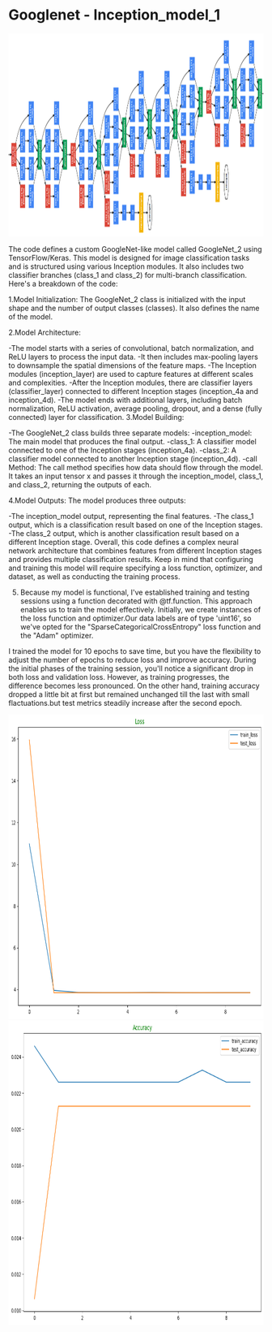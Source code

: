 # Googlenet - Inception_model_1

<img src="https://github.com/Mukhriddin19980901/Googlenet/blob/main/googlnet1.png" width="700" height="400" />



The code defines a custom GoogleNet-like model called GoogleNet_2 using TensorFlow/Keras. This model is designed for image classification tasks and is structured using various Inception modules. It also includes two classifier branches (class_1 and class_2) for multi-branch classification. Here's a breakdown of the code:

1.Model Initialization: The GoogleNet_2 class is initialized with the input shape and the number of output classes (classes). It also defines the name of the model.

2.Model Architecture:

-The model starts with a series of convolutional, batch normalization, and ReLU layers to process the input data.
-It then includes max-pooling layers to downsample the spatial dimensions of the feature maps.
-The Inception modules (inception_layer) are used to capture features at different scales and complexities.
-After the Inception modules, there are classifier layers (classifier_layer) connected to different Inception stages (inception_4a and inception_4d).
-The model ends with additional layers, including batch normalization, ReLU activation, average pooling, dropout, and a dense (fully connected) layer for classification.
3.Model Building:

-The GoogleNet_2 class builds three separate models:
-inception_model: The main model that produces the final output.
-class_1: A classifier model connected to one of the Inception stages (inception_4a).
-class_2: A classifier model connected to another Inception stage (inception_4d).
-call Method: The call method specifies how data should flow through the model. It takes an input tensor x and passes it through the inception_model, class_1, and class_2, returning the outputs of each.

4.Model Outputs: The model produces three outputs:

-The inception_model output, representing the final features.
-The class_1 output, which is a classification result based on one of the Inception stages.
-The class_2 output, which is another classification result based on a different Inception stage.
   Overall, this code defines a complex neural network architecture that combines features from different Inception stages and provides multiple classification results. Keep in mind that configuring and training this model will require specifying a loss function, optimizer, and dataset, as well as conducting the training process.

5. Because my model is functional, I've established training and testing sessions using a function decorated with @tf.function. This approach enables us to train the model effectively. Initially, we create instances of the loss function and optimizer.Our data labels are of type 'uint16', so we've opted for the "SparseCategoricalCrossEntropy" loss function and the "Adam" optimizer.
   
I trained the model for 10 epochs to save time, but you have the flexibility to adjust the number of epochs to reduce loss and improve accuracy. During the initial phases of the training session, you'll notice a significant drop in both loss and validation loss. However, as training progresses, the difference becomes less pronounced. On the other hand, training accuracy dropped a little bit at first but remained unchanged till the last with small flactuations.but test metrics steadily increase after the second epoch.

<img src="https://github.com/Mukhriddin19980901/Googlenet/blob/main/losses_inc.png" width="600" height="600" />

<img src="https://github.com/Mukhriddin19980901/Googlenet/blob/main/accuracy.png" width="600" height="600" />

